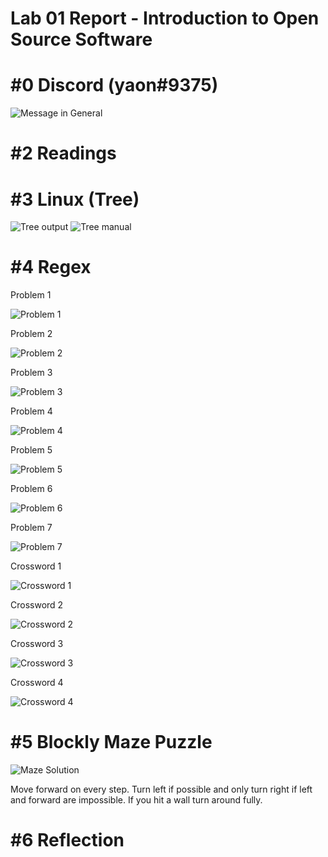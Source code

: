 # Lab 01 Report - Introduction to Open Source Software

# #0 Discord (yaon#9375)
![Message in General](https://media.discordapp.net/attachments/221060219243855872/805591579829075978/unknown.png)

# #2 Readings

# #3 Linux (Tree)
![Tree output](https://media.discordapp.net/attachments/221060219243855872/804777656112906260/unknown.png)
![Tree manual](https://media.discordapp.net/attachments/221060219243855872/805590710970613770/unknown.png)

# #4 Regex
Problem 1

![Problem 1](https://media.discordapp.net/attachments/221060219243855872/804780703740985384/unknown.png)

Problem 2

![Problem 2](https://media.discordapp.net/attachments/221060219243855872/804781405074489364/unknown.png)

Problem 3

![Problem 3](https://media.discordapp.net/attachments/221060219243855872/804782188297584700/unknown.png)

Problem 4

![Problem 4](https://media.discordapp.net/attachments/221060219243855872/804782951660257280/unknown.png)

Problem 5

![Problem 5](https://media.discordapp.net/attachments/221060219243855872/804784099193257994/unknown.png)

Problem 6

![Problem 6](https://media.discordapp.net/attachments/221060219243855872/804784921658785792/unknown.png)

Problem 7

![Problem 7](https://media.discordapp.net/attachments/221060219243855872/804786093047152640/unknown.png)

Crossword 1

![Crossword 1](https://media.discordapp.net/attachments/221060219243855872/804787938952347698/unknown.png)

Crossword 2

![Crossword 2](https://media.discordapp.net/attachments/221060219243855872/804788114974703644/unknown.png)

Crossword 3

![Crossword 3](https://media.discordapp.net/attachments/221060219243855872/804788373339635762/unknown.png)

Crossword 4

![Crossword 4](https://media.discordapp.net/attachments/221060219243855872/804789322607624292/unknown.png)

# #5 Blockly Maze Puzzle
![Maze Solution](https://media.discordapp.net/attachments/221060219243855872/804792573788553307/unknown.png)

Move forward on every step. Turn left if possible and only turn right if left and forward are impossible. If you hit a wall turn around fully.

# #6 Reflection
